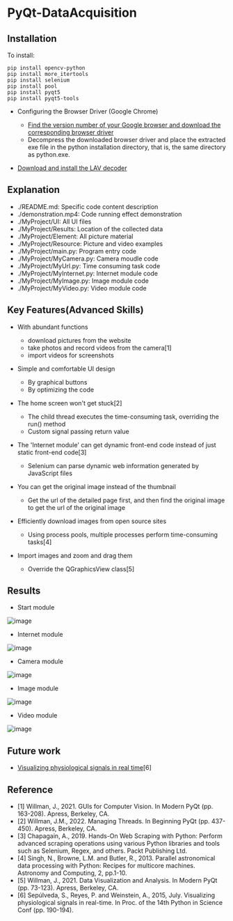 # PyQt-DataAcquisition

## Installation

To install:
```
pip install opencv-python
pip install more_itertools
pip install selenium
pip install pool
pip install pyqt5
pip install pyqt5-tools
```
- Configuring the Browser Driver (Google Chrome)
  * [Find the version number of your Google browser and download the corresponding browser driver](https://registry.npmmirror.com/binary.html?path=chromedriver/)
  * Decompress the downloaded browser driver and place the extracted exe file in the python installation directory, that is, the same directory as python.exe.

- [Download and install the LAV decoder](https://files.1f0.de/lavf/LAVFilters-0.73.1.exe)

## Explanation

* ./README.md: Specific code content description
* ./demonstration.mp4: Code running effect demonstration
* ./MyProject/UI: All UI files
* ./MyProject/Results: Location of the collected data
* ./MyProject/Element: All picture material
* ./MyProject/Resource: Picture and video examples
* ./MyProject/main.py: Program entry code
* ./MyProject/MyCamera.py: Camera moudle code
* ./MyProject/MyUrl.py: Time consuming task code
* ./MyProject/MyInternet.py: Internet module code
* ./MyProject/MyImage.py: Image module code
* ./MyProject/MyVideo.py: Video module code

## Key Features(Advanced Skills)

- With abundant functions
  * download pictures from the website
  * take photos and record videos from the camera[1]
  * import videos for screenshots

- Simple and comfortable UI design
  * By graphical buttons
  * By optimizing the code

- The home screen won't get stuck[2]
  * The child thread executes the time-consuming task, overriding the run() method
  * Custom signal passing return value

- The 'Internet module' can get dynamic front-end code instead of just static front-end code[3]
  * Selenium can parse dynamic web information generated by JavaScript files

- You can get the original image instead of the thumbnail
  * Get the url of the detailed page first, and then find the original image to get the url of the original image

- Efficiently download images from open source sites
  * Using process pools, multiple processes perform time-consuming tasks[4]

- Import images and zoom and drag them
  * Override the QGraphicsView class[5]

## Results

- Start module

![image](https://user-images.githubusercontent.com/95462696/205197228-9722631d-366f-4b12-9acc-7e4d45d13d0e.png)

- Internet module

![image](https://user-images.githubusercontent.com/95462696/204687389-bf540bab-17ec-4cc9-a577-12255594391f.png)

- Camera module

![image](https://user-images.githubusercontent.com/95462696/204687532-e9d008e0-8fbe-4e82-bb05-3ea5df88a699.png)

- Image module

![image](https://user-images.githubusercontent.com/95462696/205197379-ce46cc4a-819f-4a6f-b8a0-6e31fa8837e7.png)

- Video module

![image](https://user-images.githubusercontent.com/95462696/204687581-f5a86938-d68d-4bf5-bad1-b9acd6721ff9.png)

## Future work

- [Visualizing physiological signals in real time](https://pdfs.semanticscholar.org/3804/9f537131b67eea618ef0077051261695fd48.pdf)[6]

## Reference

- [1] Willman, J., 2021. GUIs for Computer Vision. In Modern PyQt (pp. 163-208). Apress, Berkeley, CA.
- [2] Willman, J.M., 2022. Managing Threads. In Beginning PyQt (pp. 437-450). Apress, Berkeley, CA.
- [3] Chapagain, A., 2019. Hands-On Web Scraping with Python: Perform advanced scraping operations using various Python libraries and tools such as Selenium, Regex, and others. Packt Publishing Ltd.
- [4] Singh, N., Browne, L.M. and Butler, R., 2013. Parallel astronomical data processing with Python: Recipes for multicore machines. Astronomy and Computing, 2, pp.1-10.
- [5] Willman, J., 2021. Data Visualization and Analysis. In Modern PyQt (pp. 73-123). Apress, Berkeley, CA.
- [6] Sepúlveda, S., Reyes, P. and Weinstein, A., 2015, July. Visualizing physiological signals in real-time. In Proc. of the 14th Python in Science Conf (pp. 190-194).
